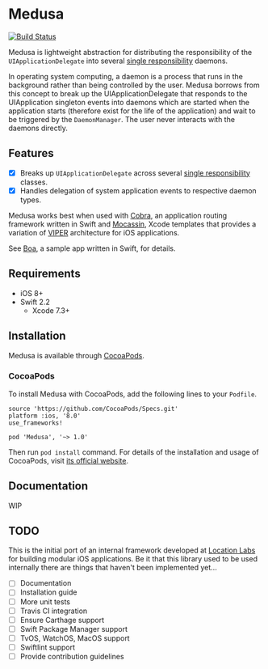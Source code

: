 # Medusa

[![Build Status](https://travis-ci.org/locationlabs/Medusa.svg?branch=master)](https://travis-ci.org/locationlabs/Medusa)

Medusa is lightweight abstraction for distributing the responsibility of the
`UIApplicationDelegate` into several [single responsibility][1] daemons.

In operating system computing, a daemon is a process that runs in the background rather than being
controlled by the user. Medusa borrows from this concept to break up the UIApplicationDelegate
that responds to the UIApplication singleton events into daemons which are started when the application
starts (therefore exist for the life of the application) and wait to be triggered by the `DaemonManager`.
The user never interacts with the daemons directly.

## Features
- [X] Breaks up `UIApplicationDelegate` across several [single responsibility][1] classes.
- [X] Handles delegation of system application events to respective daemon types.

Medusa works best when used with [Cobra][2], an application routing framework written in Swift
and [Mocassin][3], Xcode templates that provides a variation of [VIPER][4] architecture for iOS
applications.

See [Boa][5], a sample app written in Swift, for details.

## Requirements
- iOS 8+
- Swift 2.2
	- Xcode 7.3+

## Installation
Medusa is available through [CocoaPods](https://cocoapods.org).

### CocoaPods

To install Medusa with CocoaPods, add the following lines to your `Podfile`.

    source 'https://github.com/CocoaPods/Specs.git'
    platform :ios, '8.0'
    use_frameworks!

    pod 'Medusa', '~> 1.0'

Then run `pod install` command. For details of the installation and usage of CocoaPods, visit [its official website](https://cocoapods.org).

## Documentation
WIP

## TODO
This is the initial port of an internal framework developed at [Location Labs][6] for building
modular iOS applications. Be it that this library used to be used internally there are things
that haven't been implemented yet...

- [ ] Documentation
- [ ] Installation guide
- [ ] More unit tests
- [ ] Travis CI integration
- [ ] Ensure Carthage support
- [ ] Swift Package Manager support
- [ ] TvOS, WatchOS, MacOS support
- [ ] Swiftlint support
- [ ] Provide contribution guidelines

[1]: https://en.wikipedia.org/wiki/Single_responsibility_principle
[2]: https://github.com/locationlabs/Cobra
[3]: https://github.com/locationlabs/Moccasin
[4]: http://mutualmobile.github.io/blog/2013/12/04/viper-introduction/
[5]: https://github.com/locationlabs/Boa
[6]: http://www.locationlabs.com/
